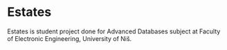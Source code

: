 # Estates
Estates is student project done for Advanced Databases subject at Faculty of Electronic Engineering, University of Niš.

